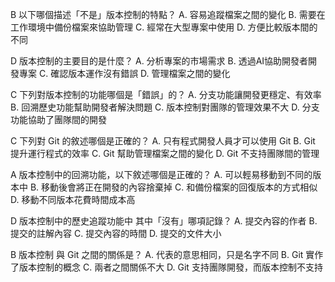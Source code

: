
B
以下哪個描述「不是」版本控制的特點？
A. 容易追蹤檔案之間的變化
B. 需要在工作環境中備份檔案來協助管理
C. 經常在大型專案中使用
D. 方便比較版本間的不同

D
版本控制的主要目的是什麼？
A. 分析專案的市場需求
B. 透過AI協助開發者開發專案
C. 確認版本運作沒有錯誤
D. 管理檔案之間的變化



C
下列對版本控制的功能哪個是「錯誤」的？ 
A. 分支功能讓開發更穩定、有效率 
B. 回溯歷史功能幫助開發者解決問題
C. 版本控制對團隊的管理效果不大
D. 分支功能協助了團隊間的開發



C
下列對 Git 的敘述哪個是正確的？ 
A. 只有程式開發人員才可以使用 Git 
B. Git 提升運行程式的效率
C. Git 幫助管理檔案之間的變化
D. Git 不支持團隊間的管理



A
版本控制中的回溯功能，以下敘述哪個是正確的？
A. 可以輕易移動到不同的版本中
B. 移動後會將正在開發的內容捨棄掉
C. 和備份檔案的回復版本的方式相似
D. 移動不同版本花費時間成本高

D
版本控制中的歷史追蹤功能中
其中「沒有」哪項記錄？
A. 提交內容的作者
B. 提交的註解內容
C. 提交內容的時間
D. 提交的文件大小

B
版本控制 與 Git 之間的關係是？ 
A. 代表的意思相同，只是名字不同
B. Git 實作了版本控制的概念
C. 兩者之間關係不大
D. Git 支持團隊開發，而版本控制不支持